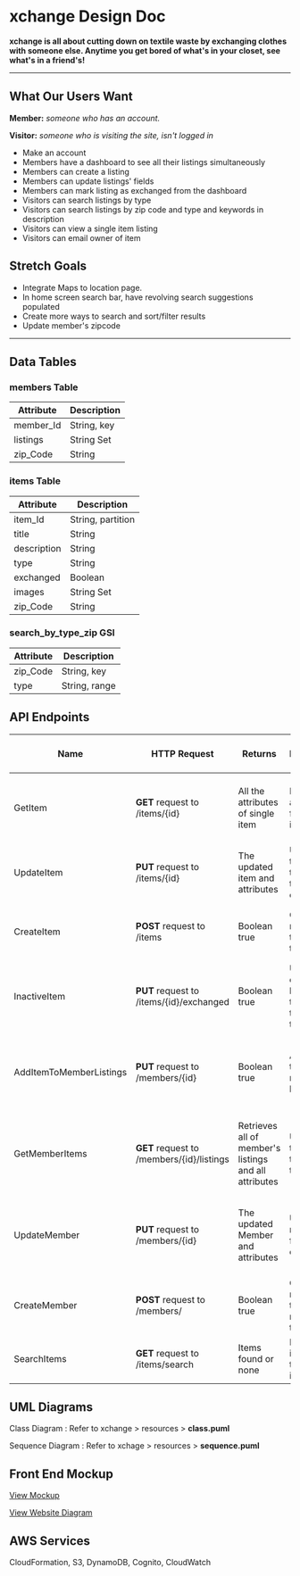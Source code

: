 # **xchange Design Doc**

**xchange is all about cutting down on textile waste by exchanging clothes with someone else. Anytime you get bored of what's in your closet, see what's in a friend's!**

___________
## What Our Users Want

**Member:** *someone who has an account.*

**Visitor:** *someone who is visiting the site, isn't logged in*

- Make an account
- Members have a dashboard to see all their listings simultaneously
- Members can create a listing
- Members can update listings' fields
- Members can mark listing as exchanged from the dashboard
- Visitors can search listings by type
- Visitors can search listings by zip code and type and keywords in description
- Visitors can view a single item listing
- Visitors can email owner of item

## Stretch Goals
- Integrate Maps to location page. 
- In home screen search bar, have revolving search suggestions populated
- Create more ways to search and sort/filter results
- Update member's zipcode 

-------------
## Data Tables

### members Table
| Attribute | Description |
|-----------|-------------|
| member_Id | String, key |
| listings  | String Set  | 
| zip_Code  | String      |

### items Table
| Attribute   | Description       |
|-------------|-------------------|
| item_Id     | String, partition |
| title       | String            | 
| description | String            |
| type        | String            |
| exchanged   | Boolean           | 
| images      | String Set        |
| zip_Code    | String            |


### search_by_type_zip GSI
| Attribute | Description   |
|-----------|---------------|
| zip_Code  | String, key   |
| type      | String, range |


## API Endpoints
| Name                    | HTTP Request                              | Returns                                               | Description                                               | Exception thrown . . .   | . . . When this occurs                             |
|-------------------------|-------------------------------------------|-------------------------------------------------------|-----------------------------------------------------------|--------------------------|----------------------------------------------------|
| GetItem                 | **GET** request to /items/{id}            | All the attributes of single item                     | Retrieves an Item from the items table.                   | ItemNotFoundException    | A valid request was made, but item doesn't exist   | 
| UpdateItem              | **PUT** request to /items/{id}            | The updated item and attributes                       | Updates the item in the items table except id.            | InvalidArgumentException | Invalid request is made.                           |
| CreateItem              | **POST** request to /items                | Boolean true                                          | Create a new item in the items table.                     | ItemTitleException       | A title exceeds allowed number of characters.      | 
| InactiveItem            | **PUT** request to /items/{id}/exchanged  | Boolean true                                          | Updates exchanged boolean of the item in the items table. | ItemNotFoundException    | A valid request was made, but item doesn't exist   |
| AddItemToMemberListings | **PUT** request to /members/{id}          | Boolean true                                          | Adds item to member's listings.                           | MemberNotFoundException  | A valid request was made, but member doesn't exist | 
| GetMemberItems          | **GET** request to /members/{id}/listings | Retrieves all of member's listings and all attributes | Updates the item in the items table.                      | MemberNotFoundException  | A valid request was made, but member doesn't exist |
| UpdateMember            | **PUT** request to /members/{id}          | The updated Member and attributes                     | Updates member fields except id.                          | MemberNotFoundException  | A valid request was made, but member doesn't exist | 
| CreateMember            | **POST** request to /members/             | Boolean true                                          | Creates the member in the members table.                  |                          |                                                    |
| SearchItems             | **GET** request to /items/search          | Items found or none                                   | Retrieves items from the table of items.                  |                          |                                                    |


## UML Diagrams

Class Diagram
: Refer to xchange > resources > **class.puml**

Sequence Diagram
: Refer to xchage > resources > **sequence.puml**

## Front End Mockup

[View Mockup](https://www.canva.com/design/DAFjBILOsTw/qcSympJgDloXb7YyiXnesA/edit?utm_content=DAFjBILOsTw&utm_campaign=designshare&utm_medium=link2&utm_source=sharebutton)

[View Website Diagram](https://www.canva.com/design/DAFjAzpV-W8/cSoeyuu61ewwA2j63ujnZw/edit?utm_content=DAFjAzpV-W8&utm_campaign=designshare&utm_medium=link2&utm_source=sharebutton)
## AWS Services
CloudFormation, S3, DynamoDB, Cognito, CloudWatch
